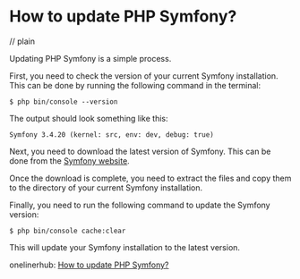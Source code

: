 # How to update PHP Symfony?
// plain

Updating PHP Symfony is a simple process.

First, you need to check the version of your current Symfony installation. This can be done by running the following command in the terminal:
```
$ php bin/console --version
```
The output should look something like this:
```
Symfony 3.4.20 (kernel: src, env: dev, debug: true)
```

Next, you need to download the latest version of Symfony. This can be done from the [Symfony website](https://symfony.com/download).

Once the download is complete, you need to extract the files and copy them to the directory of your current Symfony installation.

Finally, you need to run the following command to update the Symfony version:
```
$ php bin/console cache:clear
```

This will update your Symfony installation to the latest version.

onelinerhub: [How to update PHP Symfony?](https://onelinerhub.com/php-symfony/how-to-update-php-symfony)